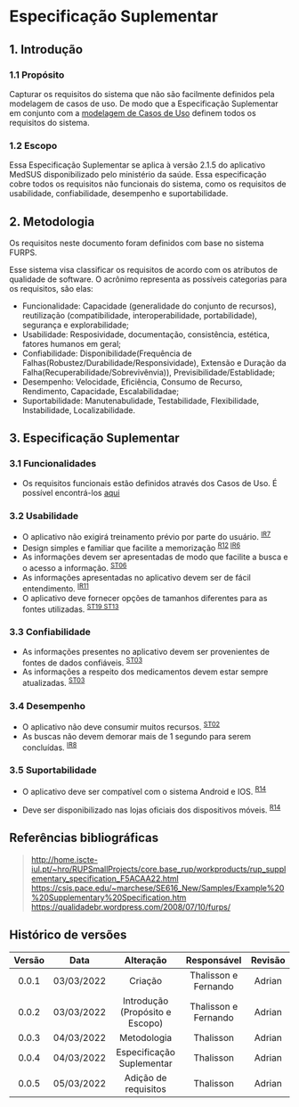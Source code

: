 # Especificação Suplementar

## 1. Introdução

### 1.1 Propósito

Capturar os requisitos do sistema que não são facilmente definidos pela modelagem de casos de uso. De modo que a Especificação Suplementar em conjunto com a [modelagem de Casos de Uso](use_case_link) definem todos os requisitos do sistema.

### 1.2 Escopo

Essa Especificação Suplementar se aplica à versão 2.1.5 do aplicativo MedSUS disponibilizado pelo ministério da saúde.
Essa especificação cobre todos os requisitos não funcionais do sistema, como os requisitos de usabilidade, confiabilidade, desempenho e suportabilidade.

## 2. Metodologia

Os requisitos neste documento foram definidos com base no sistema FURPS. 

Esse sistema visa classificar os requisitos de acordo com os atributos de qualidade de software. O acrônimo representa as possíveis categorias para os requisitos, são elas:

- Funcionalidade: Capacidade (generalidade do conjunto de recursos), reutilização (compatibilidade, interoperabilidade, portabilidade), segurança e explorabilidade;
- Usabilidade: Resposividade, documentação, consistência, estética, fatores humanos em geral; 
- Confiabilidade: Disponibilidade(Frequência de Falhas(Robustez/Durabilidade/Responsividade), Extensão e Duração da Falha(Recuperabilidade/Sobrevivênvia)), Previsibilidade/Establidade;
- Desempenho: Velocidade, Eficiência, Consumo de Recurso, Rendimento, Capacidade, Escalabilidadae;
- Suportabilidade: Manutenabulidade, Testabilidade, Flexibilidade, Instabilidade, Localizabilidade.

## 3. Especificação Suplementar

### 3.1 Funcionalidades

- Os requisitos funcionais estão definidos através dos Casos de Uso. É possível encontrá-los [aqui](use_case_link)

### 3.2 Usabilidade

- O aplicativo não exigirá treinamento prévio por parte do usuário. <sup>[IR7](../elicitation/introspective.md#4resultado)</sup>
- Design simples e familiar que facilite a memorização <sup>[R12](../elicitation/brainstorm.md#requisitos-levantados) [IR6](../elicitation/introspective.md#4resultado)</sup>
- As informações devem ser apresentadas de modo que facilite a busca e o acesso a informação. <sup>[ST06](../elicitation/storytelling.md#41-requisitos)</sup>
- As informações apresentadas no aplicativo devem ser de fácil entendimento. <sup>[IR11](../elicitation/introspective.md#4resultado)</sup>
- O aplicativo deve fornecer opções de tamanhos diferentes para as fontes utilizadas. <sup>[ST19 ST13](../elicitation/storytelling.md#41-requisitos)</sup>

### 3.3 Confiabilidade

- As informações presentes no aplicativo devem ser provenientes de fontes de dados confiáveis. <sup>[ST03](../elicitation/storytelling.md#41-requisitos)</sup>
- As informações a respeito dos medicamentos devem estar sempre atualizadas. <sup>[ST03](../elicitation/storytelling.md#41-requisitos)</sup>

### 3.4 Desempenho

- O aplicativo não deve consumir muitos recursos. <sup>[ST02](../elicitation/storytelling.md#41-requisitos)</sup>
- As buscas não devem demorar mais de 1 segundo para serem concluídas. <sup>[IR8](../elicitation/introspective.md#4resultado)</sup>

### 3.5 Suportabilidade

- O aplicativo deve ser compatível com o sistema Android e IOS. <sup>[R14](../elicitation/brainstorm.md#requisitos-levantados)</sup>

- Deve ser disponibilizado nas lojas oficiais dos dispositivos móveis. <sup>[R14](../elicitation/brainstorm.md#requisitos-levantados)</sup>

## Referências bibliográficas

> http://home.iscte-iul.pt/~hro/RUPSmallProjects/core.base_rup/workproducts/rup_supplementary_specification_F5ACAA22.html
> https://csis.pace.edu/~marchese/SE616_New/Samples/Example%20%20Supplementary%20Specification.htm
> https://qualidadebr.wordpress.com/2008/07/10/furps/

## Histórico de versões

Versão|Data|Alteração|Responsável|Revisão|
:---:|:---:|:---:|:---:|:---:|
0.0.1|03/03/2022|Criação|Thalisson e Fernando| Adrian |
0.0.2|03/03/2022|Introdução (Propósito e Escopo)|Thalisson e Fernando| Adrian |
0.0.3|04/03/2022|Metodologia|Thalisson|Adrian|
0.0.4|04/03/2022|Especificação Suplementar|Thalisson|Adrian|
0.0.5|05/03/2022|Adição de requisitos|Thalisson|Adrian|
